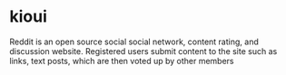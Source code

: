 # kioui

Reddit is an open source social social network, content rating, and discussion website. Registered users submit content to the site such as links, text posts, which are then voted up by other members
